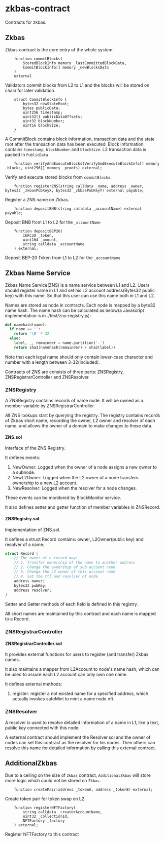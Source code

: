 # zkbas-contract

Contracts for zkbas.

## Zkbas
Zkbas contract is the core entry of the whole system.

```
    function commitBlocks(
        StoredBlockInfo memory _lastCommittedBlockData,
        CommitBlockInfo[] memory _newBlocksData
    )
    external
```
Validators commit blocks from L2 to L1 and the blocks will be stored on chain for later validation.

```
    struct CommitBlockInfo {
        bytes32 newStateRoot;
        bytes publicData;
        uint256 timestamp;
        uint32[] publicDataOffsets;
        uint32 blockNumber;
        uint16 blockSize;
    }
```
A CommitBlock contains block information, transaction data and the state root after the transaction data has been executed.
Block information contains `timestamp`, `blockNumber` and `blockSize`. 
L2 transaction data is packed in `PublicData`


```
    function verifyAndExecuteBlocks(VerifyAndExecuteBlockInfo[] memory _blocks, uint256[] memory _proofs) external;
```

Verify and execute stored blocks from `commitBlocks`.

```
    function registerZNS(string calldata _name, address _owner, bytes32 _zkbasPubKeyX, bytes32 _zkbasPubKeyY) external payable;
```
Register a ZNS name on Zkbas.


```
    function depositBNB(string calldata _accountName) external payable;
```
Deposit BNB from L1 to L2 for the `_accountName`


```
    function depositBEP20(
        IERC20 _token,
        uint104 _amount,
        string calldata _accountName
    ) external;
```
Deposit BEP-20 Token from L1 to L2 for the `_accountName`


## Zkbas Name Service

Zkbas Name Service(ZNS) is a name service between L1 and L2. Users should register name in L1 
and set his L2 account address(Bytes32 public key) with this name. So that this user can use this name
both in L1 and L2.

Names are stored as node in contracts. Each node is mapped by a byte32 name hash. 
The name hash can be calculated as below(a Javascript implementation is in ./test/zns-registry.js):

```python
def namehash(name):
  if name == '':
    return '\0' * 32
  else:
    label, _, remainder = name.partition('.')
    return sha3(namehash(remainder) + sha3(label))
```

Note that each legal name should only contain lower-case character and number with a length between 3-32(included).

Contracts of ZNS are consists of three parts: ZNSRegistry, ZNSRegistrarController and ZNSResolver.

### ZNSRegistry

A ZNSRegistry contains records of name node. It will be owned as a member variable by ZNSRegistrarController.

All ZNS lookups start by querying the registry. The registry contains records of Zkbas short name, recording the
owner, L2 owner and resolver of each name, and allows the owner of a domain to make changes to these data.

#### ZNS.sol

Interface of the ZNS Registry.

It defines events:

1. NewOwner: Logged when the owner of a node assigns a new owner to a subnode.
2. NewL2Owner: Logged when the L2 owner of a node transfers ownership to a new L2 account.
3. NewResolver: Logged when the resolver for a node changes.

These events can be monitored by BlockMonitor service.

It also defines setter and getter function of member variables in ZNSRecord.

#### ZNSRegistry.sol

Implementation of ZNS.sol.

It defines a struct Record contains: owner, L2Owner(public key) and resolver of a name.

```go
struct Record {
    // The owner of a record may:
    // 1. Transfer ownership of the name to another address
    // 2. Change the ownership of sub account name
    // 3. Change the L2 owner of this account name
    // 4. Set the ttl and resolver of node
	address owner;
	bytes32 pubKey;
	address resolver;
}
```

Setter and Getter methods of each field is defined in this registry.

All short names are maintained by this contract and each name is mapped to a Record.

### ZNSRegistrarController

#### ZNSRegistrarController.sol

It provides external functions for users to register (and transfer) Zkbas names.

It also maintains a mapper from L2Account to node's name hash, which can be used to assure
each L2 account can only own one name.

It defines external methods:
1. register: register a not existed name for a specified address, which actually invokes safeMint to mint a name node nft.

### ZNSResolver

A resolver is used to resolve detailed information of a name in L1, like a text, public key 
connected with this node.

A external contract should implement the Resolver.sol and the owner of nodes can set this contract 
as the resolver for his nodes. Then others can resolve this name for detailed information by calling this external contract.


## AdditionalZkbas

Due to a ceiling on the size of `Zkbas` contract, `AdditionalZkbas` will store more logic which could not be stored on `Zkbas`. 

```
    function createPair(address _tokenA, address _tokenB) external;
```
Create token pair for token swap on L2.


```
    function registerNFTFactory(
        string calldata _creatorAccountName,
        uint32 _collectionId,
        NFTFactory _factory
    ) external;
```
Register NFTFactory to this contract
